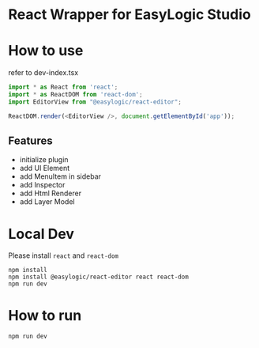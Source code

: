 # React Wrapper for EasyLogic Studio 


# How to use 

refer to dev-index.tsx 

```js
import * as React from 'react';
import * as ReactDOM from 'react-dom';
import EditorView from "@easylogic/react-editor";

ReactDOM.render(<EditorView />, document.getElementById('app'));

```


## Features 

* initialize plugin 
* add UI Element 
* add MenuItem in sidebar 
* add Inspector 
* add Html Renderer 
* add Layer Model 

# Local Dev 

Please install `react` and `react-dom`

```
npm install
npm install @easylogic/react-editor react react-dom
npm run dev 
```

# How to run

```js
npm run dev 
```
